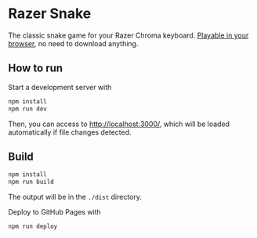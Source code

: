 # Razer Snake

The classic snake game for your Razer Chroma keyboard. [Playable in your browser](https://diegodan1893.github.io/razer-snake/), no need to download anything.

## How to run

Start a development server with

```bash
npm install
npm run dev
```

Then, you can access to <http://localhost:3000/>, which will be loaded automatically if file changes detected.

## Build

```bash
npm install
npm run build
```

The output will be in the `./dist` directory.

Deploy to GitHub Pages with

```bash
npm run deploy
```
